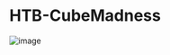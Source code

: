 # HTB-CubeMadness

![image](https://user-images.githubusercontent.com/60795188/183301721-a64861cc-bde0-4600-a16e-8a96675234ce.png)
